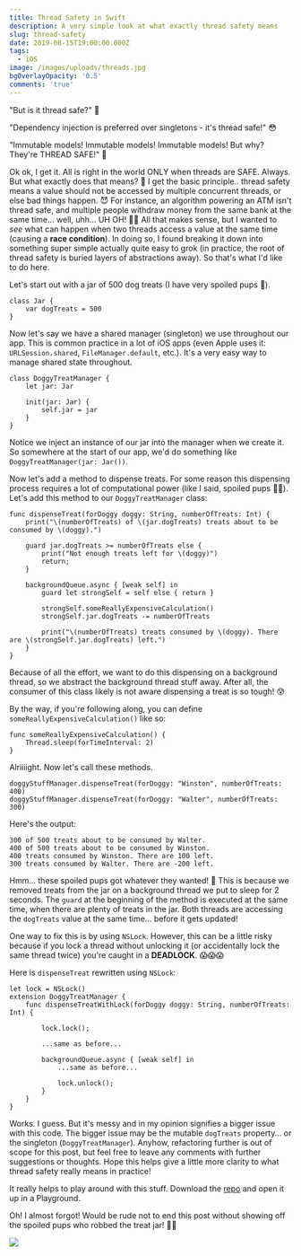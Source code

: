 ```yaml
---
title: Thread Safety in Swift
description: A very simple look at what exactly thread safety means
slug: thread-safety
date: 2019-08-15T19:00:00.000Z
tags:
  - iOS
image: /images/uploads/threads.jpg
bgOverlayOpacity: '0.5'
comments: 'true'
---
```

"But is it thread safe?" 🤔

"Dependency injection is preferred over singletons - it's thread safe!" 😳

"Immutable models! Immutable models! Immutable models! But why? They're THREAD SAFE!" 🥺

Ok ok, I get it. All is right in the world ONLY when threads are SAFE. Always. But what exactly does that means? 🤔 I get the basic principle.. thread safety means a value should not be accessed by multiple concurrent threads, or else bad things happen. 😈 For instance, an algorithm powering an ATM isn't thread safe, and multiple people withdraw money from the same bank at the same time... well, uhh... UH OH! 💸👋 All that makes sense, but I wanted to _see_ what can happen when two threads access a value at the same time (causing a **race condition**). In doing so, I found breaking it down into something super simple actually quite easy to grok (in practice, the root of thread safety is buried layers of abstractions away). So that's what I'd like to do here.

Let's start out with a jar of 500 dog treats (I have very spoiled pups 🐶).

```
class Jar {
    var dogTreats = 500
}
```

Now let's say we have a shared manager (singleton) we use throughout our app. This is common practice in a lot of iOS apps (even Apple uses it: `URLSession.shared`, `FileManager.default`, etc.). It's a very easy way to manage shared state throughout.

```
class DoggyTreatManager {
    let jar: Jar

    init(jar: Jar) {
        self.jar = jar
    }
}
```

Notice we inject an instance of our jar into the manager when we create it. So somewhere at the start of our app, we'd do something like `DoggyTreatManager(jar: Jar())`.

Now let's add a method to dispense treats. For some reason this dispensing process requires a lot of computational power (like I said, spoiled pups 🤷‍♂️). Let's add this method to our `DoggyTreatManager` class:

```
func dispenseTreat(forDoggy doggy: String, numberOfTreats: Int) {
    print("\(numberOfTreats) of \(jar.dogTreats) treats about to be consumed by \(doggy).")

    guard jar.dogTreats >= numberOfTreats else {
        print("Not enough treats left for \(doggy)")
        return;
    }

    backgroundQueue.async { [weak self] in
        guard let strongSelf = self else { return }

        strongSelf.someReallyExpensiveCalculation()
        strongSelf.jar.dogTreats -= numberOfTreats

        print("\(numberOfTreats) treats consumed by \(doggy). There are \(strongSelf.jar.dogTreats) left.")
    }
}
```

Because of all the effort, we want to do this dispensing on a background thread, so we abstract the background thread stuff away. After all, the consumer of this class likely is not aware dispensing a treat is so tough! 😰

By the way, if you're following along, you can define `someReallyExpensiveCalculation()` like so:

```
func someReallyExpensiveCalculation() {
    Thread.sleep(forTimeInterval: 2)
}
```

Alriiiight. Now let's call these methods.

```
doggyStuffManager.dispenseTreat(forDoggy: "Winston", numberOfTreats: 400)
doggyStuffManager.dispenseTreat(forDoggy: "Walter", numberOfTreats: 300)
```

Here's the output:

```
300 of 500 treats about to be consumed by Walter.
400 of 500 treats about to be consumed by Winston.
400 treats consumed by Winston. There are 100 left.
300 treats consumed by Walter. There are -200 left.
```

Hmm... these spoiled pups got whatever they wanted! 🤔 This is because we removed treats from the jar on a background thread we put to sleep for 2 seconds. The `guard` at the beginning of the method is executed at the same time, when there are plenty of treats in the jar. Both threads are accessing the `dogTreats` value at the same time... before it gets updated!

One way to fix this is by using `NSLock`. However, this can be a little risky because if you lock a thread without unlocking it (or accidentally lock the same thread twice) you're caught in a **DEADLOCK**. 😱😱😱

Here is `dispenseTreat` rewritten using `NSLock`:

```
let lock = NSLock()
extension DoggyTreatManager {
    func dispenseTreatWithLock(forDoggy doggy: String, numberOfTreats: Int) {

        lock.lock();

        ...same as before...

        backgroundQueue.async { [weak self] in
            ...same as before...

            lock.unlock();
        }
    }
}
```

Works. I guess. But it's messy and in my opinion signifies a bigger issue with this code. The bigger issue may be the mutable `dogTreats` property... or the singleton (`DoggyTreatManager`). Anyhow, refactoring further is out of scope for this post, but feel free to leave any comments with further suggestions or thoughts. Hope this helps give a little more clarity to what thread safety really means in practice!

It really helps to play around with this stuff. Download the [repo](https://github.com/help-debug-examples/thread-safety-playground) and open it up in a Playground.

Oh! I almost forgot! Would be rude not to end this post without showing off the spoiled pups who robbed the treat jar! 🐶🐶

![](/images/uploads/walter-winston.jpg)
